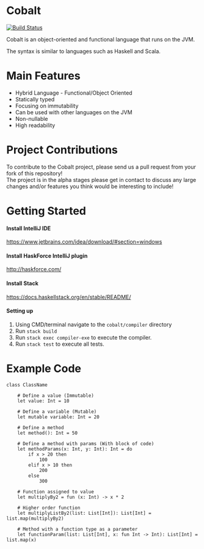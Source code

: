 # Cobalt

[![Build Status](https://travis-ci.org/Michael2109/cobalt.svg?branch=0.1.x)](https://travis-ci.org/Michael2109/cobalt)

Cobalt is an object-oriented and functional language that runs on the JVM.

The syntax is similar to languages such as Haskell and Scala.  

# Main Features
* Hybrid Language - Functional/Object Oriented
* Statically typed
* Focusing on immutability
* Can be used with other languages on the JVM
* Non-nullable
* High readability    

# Project Contributions
To contribute to the Cobalt project, please send us a pull request from your fork of this repository!  
The project is in the alpha stages please get in contact to discuss any large changes and/or features you think would be interesting to include!

# Getting Started

#### Install IntelliJ IDE
https://www.jetbrains.com/idea/download/#section=windows

#### Install HaskForce IntelliJ plugin
http://haskforce.com/

#### Install Stack 
https://docs.haskellstack.org/en/stable/README/

#### Setting up
1. Using CMD/terminal navigate to the `cobalt/compiler` directory 
2. Run `stack build` 
3. Run `stack exec compiler-exe` to execute the compiler. 
4. Run `stack test` to execute all tests. 

# Example Code
```
class ClassName 

    # Define a value (Immutable)
    let value: Int = 10
    
    # Define a variable (Mutable)
    let mutable variable: Int = 20
   
    # Define a method
    let method(): Int = 50 
    
    # Define a method with params (With block of code)
    let methodParams(x: Int, y: Int): Int = do
        if x > 20 then 
            100
        elif x > 10 then 
            200
        else 
            300
        
    # Function assigned to value
    let multiplyBy2 = fun (x: Int) -> x * 2
    
    # Higher order function
    let multiplyListBy2(list: List[Int]): List[Int] = list.map(multiplyBy2) 
    
    # Method with a function type as a parameter
    let functionParam(list: List[Int], x: fun Int -> Int): List[Int] = list.map(x)
```
